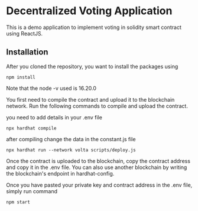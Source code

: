 # Decentralized Voting Application

This is a demo application to implement voting in solidity smart contract using ReactJS. 


## Installation

After you cloned the repository, you want to install the packages using

```shell
npm install
```
Note that the node -v used is 16.20.0

You first need to compile the contract and upload it to the blockchain network. Run the following commands to compile and upload the contract.

you need to add details in your .env file 

```shell
npx hardhat compile 
```

after compiling change the data in the constant.js file 

```shell
npx hardhat run --network volta scripts/deploy.js
```


Once the contract is uploaded to the blockchain, copy the contract address and copy it in the .env file. You can also use another blockchain by writing the blockchain's endpoint in hardhat-config.

Once you have pasted your private key and contract address in the .env file, simply run command

```shell
npm start
```
